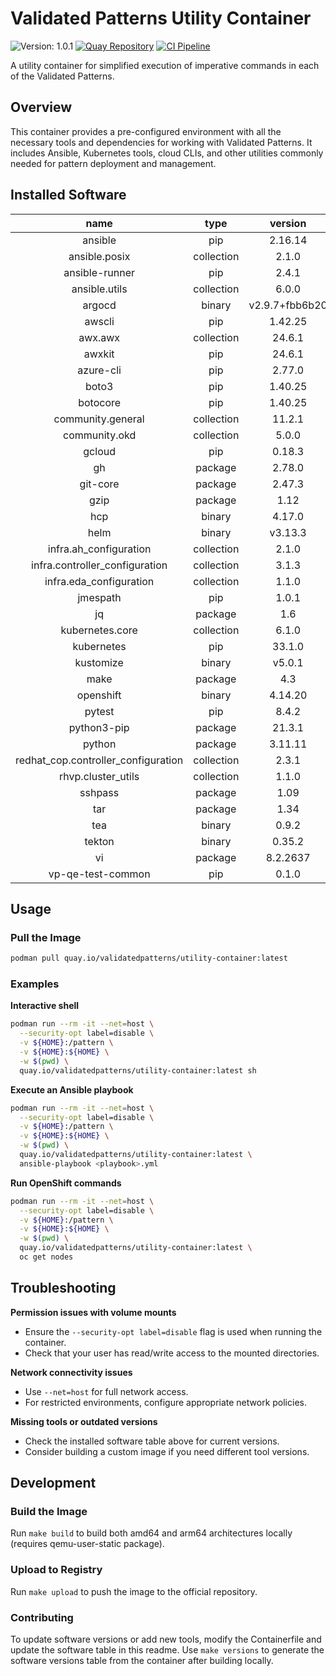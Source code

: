 # Validated Patterns Utility Container

![Version: 1.0.1](https://img.shields.io/badge/Version-1.0.1-informational?style=flat-square)
[![Quay Repository](https://img.shields.io/badge/Quay.io-utility--container-blue?logo=quay)](https://quay.io/repository/validatedpatterns/utility-container)
[![CI Pipeline](https://github.com/validatedpatterns/utility-container/actions/workflows/docker-publish.yml/badge.svg?branch=main)](https://github.com/validatedpatterns/utility-container/actions/workflows/docker-publish.yml)

A utility container for simplified execution of imperative commands in each of the Validated Patterns.

## Overview

This container provides a pre-configured environment with all the necessary tools and dependencies for working with Validated Patterns. It includes Ansible, Kubernetes tools, cloud CLIs, and other utilities commonly needed for pattern deployment and management.

## Installed Software

<!-- textlint-disable -->

|                name                 |    type    |    version     |
| :---------------------------------: | :--------: | :------------: |
|               ansible               |    pip     |    2.16.14     |
|            ansible.posix            | collection |     2.1.0      |
|           ansible-runner            |    pip     |     2.4.1      |
|            ansible.utils            | collection |     6.0.0      |
|               argocd                |   binary   | v2.9.7+fbb6b20 |
|               awscli                |    pip     |    1.42.25     |
|               awx.awx               | collection |     24.6.1     |
|               awxkit                |    pip     |     24.6.1     |
|              azure-cli              |    pip     |     2.77.0     |
|                boto3                |    pip     |    1.40.25     |
|              botocore               |    pip     |    1.40.25     |
|          community.general          | collection |     11.2.1     |
|            community.okd            | collection |     5.0.0      |
|               gcloud                |    pip     |     0.18.3     |
|                 gh                  |  package   |     2.78.0     |
|              git-core               |  package   |     2.47.3     |
|                gzip                 |  package   |      1.12      |
|                 hcp                 |   binary   |     4.17.0     |
|                helm                 |   binary   |    v3.13.3     |
|       infra.ah_configuration        | collection |     2.1.0      |
|   infra.controller_configuration    | collection |     3.1.3      |
|       infra.eda_configuration       | collection |     1.1.0      |
|              jmespath               |    pip     |     1.0.1      |
|                 jq                  |  package   |      1.6       |
|           kubernetes.core           | collection |     6.1.0      |
|             kubernetes              |    pip     |     33.1.0     |
|              kustomize              |   binary   |     v5.0.1     |
|                make                 |  package   |      4.3       |
|              openshift              |   binary   |    4.14.20     |
|               pytest                |    pip     |     8.4.2      |
|             python3-pip             |  package   |     21.3.1     |
|               python                |  package   |    3.11.11     |
| redhat_cop.controller_configuration | collection |     2.3.1      |
|         rhvp.cluster_utils          | collection |     1.1.0      |
|               sshpass               |  package   |      1.09      |
|                 tar                 |  package   |      1.34      |
|                 tea                 |   binary   |     0.9.2      |
|               tekton                |   binary   |     0.35.2     |
|                 vi                  |  package   |    8.2.2637    |
|          vp-qe-test-common          |    pip     |     0.1.0      |

<!-- textlint-enable -->

## Usage

### Pull the Image

```bash
podman pull quay.io/validatedpatterns/utility-container:latest
```

### Examples

**Interactive shell**

```bash
podman run --rm -it --net=host \
  --security-opt label=disable \
  -v ${HOME}:/pattern \
  -v ${HOME}:${HOME} \
  -w $(pwd) \
  quay.io/validatedpatterns/utility-container:latest sh
```

**Execute an Ansible playbook**

```bash
podman run --rm -it --net=host \
  --security-opt label=disable \
  -v ${HOME}:/pattern \
  -v ${HOME}:${HOME} \
  -w $(pwd) \
  quay.io/validatedpatterns/utility-container:latest \
  ansible-playbook <playbook>.yml
```

**Run OpenShift commands**

```bash
podman run --rm -it --net=host \
  --security-opt label=disable \
  -v ${HOME}:/pattern \
  -v ${HOME}:${HOME} \
  -w $(pwd) \
  quay.io/validatedpatterns/utility-container:latest \
  oc get nodes
```

## Troubleshooting

**Permission issues with volume mounts**

- Ensure the `--security-opt label=disable` flag is used when running the container.
- Check that your user has read/write access to the mounted directories.

**Network connectivity issues**

- Use `--net=host` for full network access.
- For restricted environments, configure appropriate network policies.

**Missing tools or outdated versions**

- Check the installed software table above for current versions.
- Consider building a custom image if you need different tool versions.

## Development

### Build the Image

Run `make build` to build both amd64 and arm64 architectures locally (requires qemu-user-static package).

### Upload to Registry

Run `make upload` to push the image to the official repository.

### Contributing

To update software versions or add new tools, modify the Containerfile and update the software table in this readme. Use `make versions` to generate the software versions table from the container after building locally.
